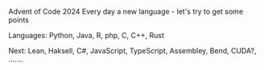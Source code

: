 Advent of Code 2024
Every day a new language - let's try to get some points

Languages: Python, Java, R, php,  C, C++, Rust


Next: Lean, Haksell, C#, JavaScript, TypeScript, Assembley, Bend, CUDA?,  .......
